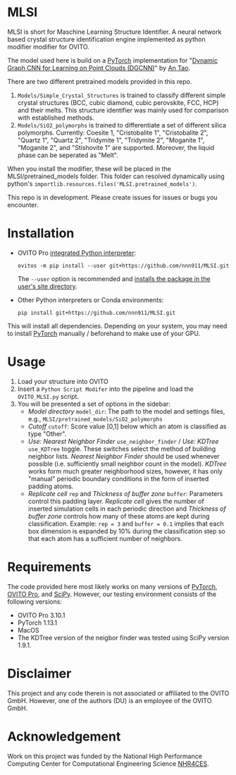 # MLSI
MLSI is short for Maschine Learning Structure Identifier. A neural network based crystal structure identification engine implemented as python modifier modifier for OVITO.

The model used here is build on a [PyTorch](https://pytorch.org/) implementation for "[Dynamic Graph CNN for Learning on Point Clouds (DGCNN)](https://arxiv.org/pdf/1801.07829)" by [An Tao](antao97/dgcnn.pytorch).

There are two different pretrained models provided in this repo.
1. `Models/Simple_Crystal_Structures` is trained to classify different simple crystal structures (BCC, cubic diamond, cubic perovskite, FCC, HCP) and their melts. This structure identifier was mainly used for comparison with established methods.
2. `Models/SiO2_polymorphs` is trained to differentiate a set of different silica polymorphs. Currently: Coesite 1, "Cristobalite 1", "Cristobalite 2", "Quartz 1", "Quartz 2", "Tridymite 1", "Tridymite 2", "Moganite 1", "Moganite 2", and "Stishovite 1" are supported. Moreover, the liquid phase can be seperated as "Melt".

When you install the modifier, these will be placed in the MLSI/pretrained_models folder. This folder can resolved dynamically using python's `importlib.resources.files('MLSI.pretrained_models')`.

This repo is in development. Please create issues for issues or bugs you encounter.

# Installation

- OVITO Pro [integrated Python interpreter](https://docs.ovito.org/python/introduction/installation.html#ovito-pro-integrated-interpreter):
  ```
  ovitos -m pip install --user git+https://github.com/nnn911/MLSI.git
  ``` 
  The `--user` option is recommended and [installs the package in the user's site directory](https://pip.pypa.io/en/stable/user_guide/#user-installs).

- Other Python interpreters or Conda environments:
  ```
  pip install git+https://github.com/nnn911/MLSI.git
  ```

This will install all dependencies. Depending on your system, you may need to install [PyTorch](https://pytorch.org/) manually / beforehand to make use of your GPU.

# Usage

1. Load your structure into OVITO
2. Insert a `Python Script Modifer` into the pipeline and load the `OVITO_MLSI.py` script.
3. You will be presented a set of options in the sidebar:
    - *Model directory* `model_dir`: The path to the model and settings files, e.g., `MLSI/pretrained_models/SiO2_polymorphs`
    - *Cutoff* `cutoff`: Score value [0,1] below which an atom is classified as type "Other".
    - *Use: Nearest Neighbor Finder* `use_neighbor_finder` / *Use: KDTree* `use_KDTree` toggle. These switches select the method of building neighbor lists. *Nearest Neighbor Finder* should be used whenever possible (i.e. sufficiently small neighbor count in the model). *KDTree* works form much greater neighborhood sizes, however, it has only "manual" periodic boundary conditions in the form of inserted padding atoms. 
    - *Replicate cell* `rep` and *Thickness of buffer zone* `buffer`: Parameters control this padding layer. *Replicate cell* gives the number of inserted simulation cells in each periodic direction and *Thickness of buffer zone* controls how many of these atoms are kept during classification. Example: `rep = 3` and `buffer = 0.1` implies that each box dimension is expanded by 10% during the classification step so that each atom has a sufficient number of neighbors.

# Requirements

The code provided here most likely works on many versions of [PyTorch](https://pytorch.org/), [OVITO Pro](https://www.ovito.org/), and [SciPy](https://scipy.org/). However, our testing environment consists of the following versions:
- OVITO Pro 3.10.1
- PyTorch 1.13.1
- MacOS
- The KDTree version of the neigbor finder was tested using SciPy version 1.9.1.

# Disclaimer

This project and any code therein is not associated or affiliated to the OVITO GmbH. However, one of the authors (DU) is an employee of the OVITO GmbH.

# Acknowledgement

Work on this project was funded by the National High Performance Computing Center for Computational Engineering Science [NHR4CES](https://www.nhr4ces.de/).
